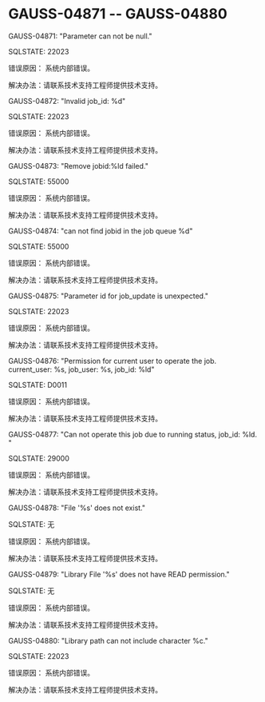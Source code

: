 # GAUSS-04871 -- GAUSS-04880<a name="ZH-CN_TOPIC_0302073057"></a>

GAUSS-04871: "Parameter can not be null."

SQLSTATE: 22023

错误原因： 系统内部错误。

解决办法：请联系技术支持工程师提供技术支持。

GAUSS-04872: "Invalid job\_id: %d"

SQLSTATE: 22023

错误原因： 系统内部错误。

解决办法：请联系技术支持工程师提供技术支持。

GAUSS-04873: "Remove jobid:%ld failed."

SQLSTATE: 55000

错误原因： 系统内部错误。

解决办法：请联系技术支持工程师提供技术支持。

GAUSS-04874: "can not find jobid in the job queue %d"

SQLSTATE: 55000

错误原因： 系统内部错误。

解决办法：请联系技术支持工程师提供技术支持。

GAUSS-04875: "Parameter id for job\_update is unexpected."

SQLSTATE: 22023

错误原因： 系统内部错误。

解决办法：请联系技术支持工程师提供技术支持。

GAUSS-04876: "Permission for current user to operate the job. current\_user: %s, job\_user: %s, job\_id: %ld"

SQLSTATE: D0011

错误原因： 系统内部错误。

解决办法：请联系技术支持工程师提供技术支持。

GAUSS-04877: "Can not operate this job due to running status, job\_id: %ld. "

SQLSTATE: 29000

错误原因： 系统内部错误。

解决办法：请联系技术支持工程师提供技术支持。

GAUSS-04878: "File '%s' does not exist."

SQLSTATE: 无

错误原因： 系统内部错误。

解决办法：请联系技术支持工程师提供技术支持。

GAUSS-04879: "Library File '%s' does not have READ permission."

SQLSTATE: 无

错误原因： 系统内部错误。

解决办法：请联系技术支持工程师提供技术支持。

GAUSS-04880: "Library path can not include character %c."

SQLSTATE: 22023

错误原因： 系统内部错误。

解决办法：请联系技术支持工程师提供技术支持。

